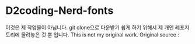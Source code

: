 # D2coding-Nerd-fonts
이것은 제 작업물이 아닙니다.
git clone으로 다운받기 쉽게 하기 위해서 제 개인 레포지토리에 올려놓은 것 뿐 입니다.
This is not my original work.
Original source : 
